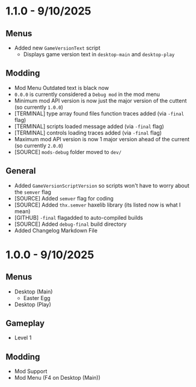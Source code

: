 # 1.1.0 - 9/10/2025
## Menus
- Added new `GameVersionText` script
  - Displays game version text in `desktop-main` and `desktop-play`
## Modding
- Mod Menu Outdated text is black now
- `0.0.0` is currently considered a `Debug mod` in the mod menu
- Minimum mod API version is now just the major version of the cuttent (so currently `1.0.0`)
- [TERMINAL] type array found files function traces added (via `-final` flag)
- [TERMINAL] scripts loaded message added (via `-final` flag)
- [TERMINAL] controls loading traces added (via `-final` flag)
- Maximum mod API version is now 1 major version ahead of the current (so currently `2.0.0`)
- [SOURCE] `mods-debug` folder moved to `dev/`
## General
- Added `GameVersionScriptVersion` so scripts won't have to worry about the `semver` flag
- [SOURCE] Added `semver` flag for coding
- [SOURCE] Added `thx.semver` haxelib library (its listed now is what I mean)
- [GITHUB] `-final` flagadded to auto-compiled builds
- [SOURCE] Added `debug-final` build directory
- Added Changelog Markdown File

# 1.0.0 - 9/10/2025
## Menus
- Desktop (Main)
  - Easter Egg
- Desktop (Play)
## Gameplay
- Level 1
## Modding
- Mod Support
- Mod Menu (F4 on Desktop (Main))